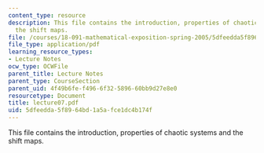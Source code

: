 ```yaml
---
content_type: resource
description: This file contains the introduction, properties of chaotic systems and
  the shift maps.
file: /courses/18-091-mathematical-exposition-spring-2005/5dfeedda5f8964bd1a5afce1dc4b174f_lecture07.pdf
file_type: application/pdf
learning_resource_types:
- Lecture Notes
ocw_type: OCWFile
parent_title: Lecture Notes
parent_type: CourseSection
parent_uid: 4f49b6fe-f496-6f32-5896-60bb9d27e8e0
resourcetype: Document
title: lecture07.pdf
uid: 5dfeedda-5f89-64bd-1a5a-fce1dc4b174f
---
```

This file contains the introduction, properties of chaotic systems and the shift maps.

